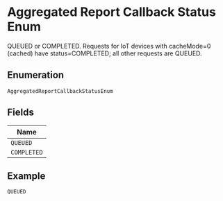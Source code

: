 
# Aggregated Report Callback Status Enum

QUEUED or COMPLETED. Requests for IoT devices with cacheMode=0 (cached) have status=COMPLETED; all other requests are QUEUED.

## Enumeration

`AggregatedReportCallbackStatusEnum`

## Fields

| Name |
|  --- |
| `QUEUED` |
| `COMPLETED` |

## Example

```
QUEUED
```

